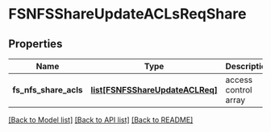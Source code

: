 # FSNFSShareUpdateACLsReqShare

## Properties
Name | Type | Description | Notes
------------ | ------------- | ------------- | -------------
**fs_nfs_share_acls** | [**list[FSNFSShareUpdateACLReq]**](FSNFSShareUpdateACLReq.md) | access control array | [optional] 

[[Back to Model list]](../README.md#documentation-for-models) [[Back to API list]](../README.md#documentation-for-api-endpoints) [[Back to README]](../README.md)


